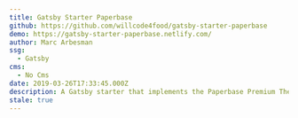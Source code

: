 ```yaml
---
title: Gatsby Starter Paperbase
github: https://github.com/willcode4food/gatsby-starter-paperbase
demo: https://gatsby-starter-paperbase.netlify.com/
author: Marc Arbesman
ssg:
  - Gatsby
cms:
  - No Cms
date: 2019-03-26T17:33:45.000Z
description: A Gatsby starter that implements the Paperbase Premium Theme from Material UI
stale: true
---
```

